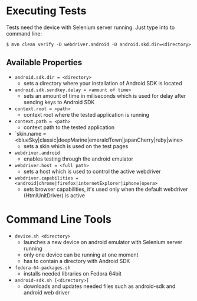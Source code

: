 Executing Tests
====================

Tests need the device with Selenium server running. Just type into to command line: 

	$ mvn clean verify -D webdriver.android -D android.skd.dir=<directory>
 
Available Properties
--------------------

 * `android.sdk.dir = <directory>`
    - sets a directory where your installation of Android SDK is located
 * `android.sdk.sendkey.delay = <amount of time>`
    - sets an amount of time in miliseconds which is used for delay after sending keys
      to Android SDK
 * `context.root = <path>`
    - context root where the tested application is running
 * `context.path = <path>`
    - context path to the tested application
 * `skin.name = <blueSky|classic|deepMarine|emeraldTown|japanCherry|ruby|wine>
    - sets a skin which is used on the test pages
 * `webdriver.android`
    - enables testing through the android emulator
 * `webdriver.host = <full path>`
    - sets a host which is used to control the active webdriver
 * `webdriver.capabilities = <android|chrome|firefox|internetExplorer|iphone|opera>`
    - sets browser capabilities, it's used only when the default webdriver
      (HtmlUnitDriver) is active

 
Command Line Tools
====================

 * `device.sh <directory>`
    - launches a new device on android emulator with Selenium server running
    - only one device can be running at one moment
    - <directory> has to contain a directory with Android SDK
 * `fedora-64-packages.sh`
    - installs needed libraries on Fedora 64bit
 * `android-sdk.sh [<directory>]`
    - downloads and updates needed files such as android-sdk and android web driver
